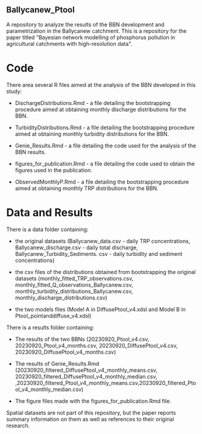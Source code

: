 ## Ballycanew_Ptool

A repository to analyze the results of the BBN development and parametrization in the Ballycanew catchment. This is a repository for the paper titled "Bayesian network modelling of phosphorus pollution in agricultural catchments with high-resolution data".

# Code
There area several R files aimed at the analysis of the BBN developed in this study:

- DischargeDistributions.Rmd - a file detailing the bootstrapping procedure aimed at obtaining monthly discharge distributions for the BBN.

- TurbidityDistributions.Rmd - a file detailing the bootstrapping procedure aimed at obtaining monthly turbidity distributions for the BBN.

- Genie_Results.Rmd - a file detailing the code used for the analysis of the BBN results.

- figures_for_publication.Rmd - a file detailing the code used to obtain the figures used in the publication.

- ObservedMonthlyP.Rmd - a file detailing the bootstrapping procedure aimed at obtaining monthly TRP distributions for the BBN.

# Data and Results
There is a data folder containing:
- the original datasets (Ballycanew_data.csv - daily TRP concentrations, Ballycanew_discharge.csv - daily total discharge, Ballycanew_Turbidity_Sediments. csv - daily turbidity and sediment concentrations)

- the csv files of the distributions obtained from bootstrapping the original datasets (monthly_fitted_TRP_observations.csv, monthly_fitted_Q_observations_Ballycanew.csv, monthly_turbidity_distributions_Ballycanew.csv, monthly_discharge_distributions.csv)

- the two models files (Model A in DiffusePtool_v4.xdsl and Model B in Ptool_pointanddiffuse_v4.xdsl)

There is a results folder containing:
- The results of the two BBNs (20230920_Ptool_v4.csv, 20230920_Ptool_v4_months.csv, 20230920_DiffusePtool_v4.csv, 20230920_DiffusePtool_v4_months.csv)

- The results of Genie_Results.Rmd (20230920_filtered_DiffusePtool_v4_monthly_means.csv, 20230920_filtered_DiffusePtool_v4_monthly_median.csv, ,20230920_filtered_Ptool_v4_monthly_means.csv,20230920_filtered_Ptool_v4_monthly_median.csv)

- The figure files made with the figures_for_publication.Rmd file. 

Spatial datasets are not part of this repository, but the paper reports summary information on them as well as references to their original research.
